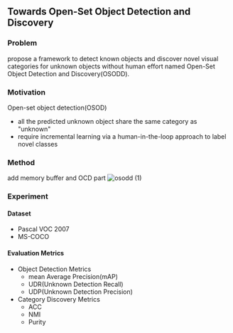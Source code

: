 ## Towards Open-Set Object Detection and Discovery
### Problem
propose a framework to detect known objects
and discover novel visual categories for unknown objects without human effort
named Open-Set Object Detection and Discovery(OSODD).

### Motivation  
Open-set object detection(OSOD)
- all the predicted unknown object share the same category as "unknown"
- require incremental learning via a human-in-the-loop approach to label novel classes

### Method
add memory buffer and OCD part
![osodd (1)](https://github.com/zzeuui/papers/assets/38878047/a167e64f-c884-45e4-9c1f-f413ec4a7c86)

### Experiment
#### Dataset
- Pascal VOC 2007
- MS-COCO

#### Evaluation Metrics
- Object Detection Metrics
  - mean Average Precision(mAP)
  - UDR(Unknown Detection Recall)
  - UDP(Unknown Detection Precision)
- Category Discovery Metrics
  - ACC
  - NMI
  - Purity
